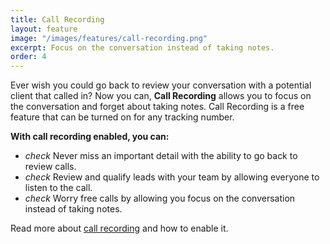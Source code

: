 ```yaml
---
title: Call Recording
layout: feature
image: "/images/features/call-recording.png"
excerpt: Focus on the conversation instead of taking notes.
order: 4
---
```


<p>Ever wish you could go back to review your conversation with a potential client that called in? Now you can, <strong>Call Recording</strong> allows you to focus on the conversation and forget about taking notes. Call Recording is a free feature that can be turned on for any tracking number.</p>

<strong>With call recording enabled, you can:</strong>

<ul class="list-unstyled features-list">
	<li><i class="material-icons text-success">check</i> Never miss an important detail with the ability to go back to review calls.</li>
	<li><i class="material-icons text-success">check</i> Review and qualify leads with your team by allowing everyone to listen to the call.</li>
	<li><i class="material-icons text-success">check</i> Worry free calls by allowing you focus on the conversation instead of taking notes.</li>
</ul>

Read more about <a href="https://app.calltracker.io/help/article/call-recording-legal/">call recording</a> and how to enable it. 
